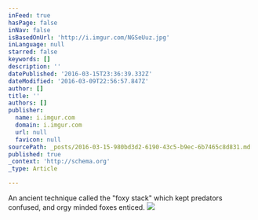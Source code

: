 ```yaml
---
inFeed: true
hasPage: false
inNav: false
isBasedOnUrl: 'http://i.imgur.com/NGSeUuz.jpg'
inLanguage: null
starred: false
keywords: []
description: ''
datePublished: '2016-03-15T23:36:39.332Z'
dateModified: '2016-03-09T22:56:57.847Z'
author: []
title: ''
authors: []
publisher:
  name: i.imgur.com
  domain: i.imgur.com
  url: null
  favicon: null
sourcePath: _posts/2016-03-15-980bd3d2-6190-43c5-b9ec-6b7465c8d831.md
published: true
_context: 'http://schema.org'
_type: Article

---
```

An ancient technique called the "foxy stack" which kept predators confused, and orgy minded foxes enticed.
![](http://i.imgur.com/NGSeUuz.jpg)